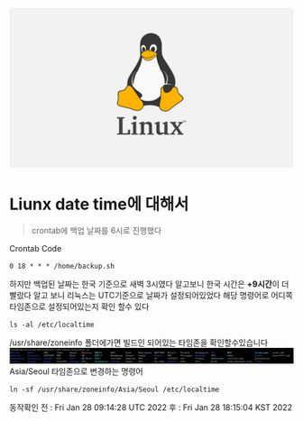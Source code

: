 ![](/study/assets/thumbnail_liunx.png)

# Liunx date time에 대해서

> crontab에 백업 날짜를 6시로 진행했다

Crontab Code

```shell
0 18 * * * /home/backup.sh
```

하지만 백업된 날짜는 한국 기준으로 새벽 3시였다 알고보니 한국 시간은 <strong>+9시간</strong>이 더 빨랐다
알고 보니 리눅스는 UTC기준으로 날짜가 설정되어있었다
해당 명령어로 어디쪽 타임존으로 설정되어있는지 확인 할수 있다

```shell
ls -al /etc/localtime
```

/usr/share/zoneinfo 폴더에가면 빌드인 되어있는 타임존을 확인할수있습니다
![image.png](/study/assets/content_liunx_datetime.png)
Asia/Seoul 타임존으로 변경하는 명령어

```shell
ln -sf /usr/share/zoneinfo/Asia/Seoul /etc/localtime
```

동작확인
전 : Fri Jan 28 09:14:28 UTC 2022
후 : Fri Jan 28 18:15:04 KST 2022